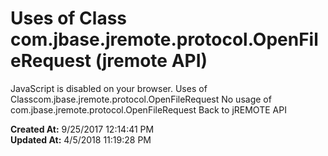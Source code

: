 # Uses of Class com.jbase.jremote.protocol.OpenFileRequest (jremote API)

JavaScript is disabled on your browser. Uses of Classcom.jbase.jremote.protocol.OpenFileRequest No usage of com.jbase.jremote.protocol.OpenFileRequest Back to jREMOTE API  

**Created At:** 9/25/2017 12:14:41 PM  
**Updated At:** 4/5/2018 11:19:28 PM  

